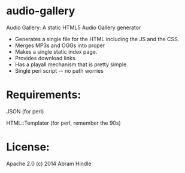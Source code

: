 audio-gallery
=============

Audio Gallery: A static HTML5 Audio Gallery generator

* Generates a single file for the HTML including the JS and the CSS.
* Merges MP3s and OGGs into proper <audio> and <source> tags.
* Makes a single static index page.
* Provides download links.
* Has a playall mechanism that is pretty simple.
* Single perl script -- no path worries

Requirements:
=============

JSON (for perl)

HTML::Templater (for perl, remember the 90s)

License:
========

Apache 2.0 (c) 2014 Abram Hindle
